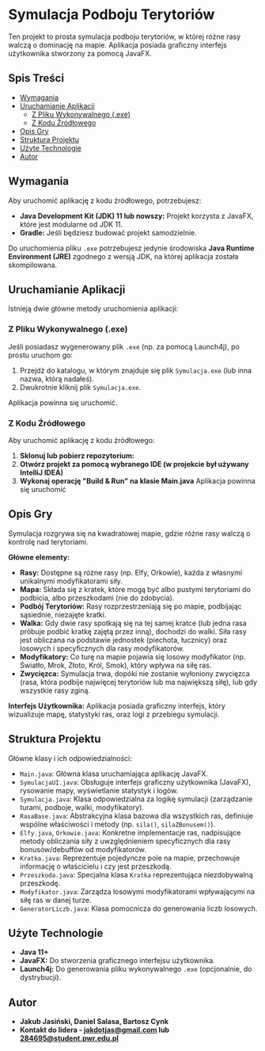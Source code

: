 # Symulacja Podboju Terytoriów

Ten projekt to prosta symulacja podboju terytoriów, w której różne rasy walczą o dominację na mapie. Aplikacja posiada graficzny interfejs użytkownika stworzony za pomocą JavaFX.

## Spis Treści
- [Wymagania](#wymagania)
- [Uruchamianie Aplikacji](#uruchamianie-aplikacji)
  - [Z Pliku Wykonywalnego (.exe)](#z-pliku-wykonywalnego-exe)
  - [Z Kodu Źródłowego](#z-kodu-źródłowego)
- [Opis Gry](#opis-gry)
- [Struktura Projektu](#struktura-projektu)
- [Użyte Technologie](#użyte-technologie)
- [Autor](#autor)

## Wymagania

Aby uruchomić aplikację z kodu źródłowego, potrzebujesz:
* **Java Development Kit (JDK) 11 lub nowszy:** Projekt korzysta z JavaFX, które jest modularne od JDK 11.
* **Gradle:** Jeśli będziesz budować projekt samodzielnie.

Do uruchomienia pliku `.exe` potrzebujesz jedynie środowiska **Java Runtime Environment (JRE)** zgodnego z wersją JDK, na której aplikacja została skompilowana.

## Uruchamianie Aplikacji

Istnieją dwie główne metody uruchomienia aplikacji:

### Z Pliku Wykonywalnego (.exe)

Jeśli posiadasz wygenerowany plik `.exe` (np. za pomocą Launch4j), po prostu uruchom go:

1.  Przejdź do katalogu, w którym znajduje się plik `Symulacja.exe` (lub inna nazwa, którą nadałeś).
2.  Dwukrotnie kliknij plik `Symulacja.exe`.

Aplikacja powinna się uruchomić.

### Z Kodu Źródłowego

Aby uruchomić aplikację z kodu źródłowego:

1.  **Sklonuj lub pobierz repozytorium:**
2.  **Otwórz projekt za pomocą wybranego IDE (w projekcie był używany IntelliJ IDEA)**
3.  **Wykonaj operację "Build & Run" na klasie Main.java**
Aplikacja powinna się uruchomić

## Opis Gry

Symulacja rozgrywa się na kwadratowej mapie, gdzie różne rasy walczą o kontrolę nad terytoriami.

**Główne elementy:**
* **Rasy:** Dostępne są różne rasy (np. Elfy, Orkowie), każda z własnymi unikalnymi modyfikatorami siły.
* **Mapa:** Składa się z kratek, które mogą być albo pustymi terytoriami do podbicia, albo przeszkodami (nie do zdobycia).
* **Podbój Terytoriów:** Rasy rozprzestrzeniają się po mapie, podbijając sąsiednie, niezajęte kratki.
* **Walka:** Gdy dwie rasy spotkają się na tej samej kratce (lub jedna rasa próbuje podbić kratkę zajętą przez inną), dochodzi do walki. Siła rasy jest obliczana na podstawie jednostek (piechota, łucznicy) oraz losowych i specyficznych dla rasy modyfikatorów.
* **Modyfikatory:** Co turę na mapie pojawia się losowy modyfikator (np. Światło, Mrok, Złoto, Król, Smok), który wpływa na siłę ras.
* **Zwycięzca:** Symulacja trwa, dopóki nie zostanie wyłoniony zwycięzca (rasa, która podbije najwięcej terytoriów lub ma największą siłę), lub gdy wszystkie rasy zginą.

**Interfejs Użytkownika:**
Aplikacja posiada graficzny interfejs, który wizualizuje mapę, statystyki ras, oraz logi z przebiegu symulacji.

## Struktura Projektu

Główne klasy i ich odpowiedzialności:

* `Main.java`: Główna klasa uruchamiająca aplikację JavaFX.
* `SymulacjaUI.java`: Obsługuje interfejs graficzny użytkownika (JavaFX), rysowanie mapy, wyświetlanie statystyk i logów.
* `Symulacja.java`: Klasa odpowiedzialna za logikę symulacji (zarządzanie turami, podboje, walki, modyfikatory).
* `RasaBase.java`: Abstrakcyjna klasa bazowa dla wszystkich ras, definiuje wspólne właściwości i metody (np. `sila()`, `silaZBonusem()`).
* `Elfy.java`, `Orkowie.java`: Konkretne implementacje ras, nadpisujące metody obliczania siły z uwzględnieniem specyficznych dla rasy bonusów/debuffów od modyfikatorów.
* `Kratka.java`: Reprezentuje pojedyncze pole na mapie, przechowuje informację o właścicielu i czy jest przeszkodą.
* `Przeszkoda.java`: Specjalna klasa `Kratka` reprezentująca niezdobywalną przeszkodę.
* `Modyfikator.java`: Zarządza losowymi modyfikatorami wpływającymi na siłę ras w danej turze.
* `GeneratorLiczb.java`: Klasa pomocnicza do generowania liczb losowych.

## Użyte Technologie

* **Java 11+**
* **JavaFX:** Do stworzenia graficznego interfejsu użytkownika.
* **Launch4j:** Do generowania pliku wykonywalnego `.exe` (opcjonalnie, do dystrybucji).

## Autor

* **Jakub Jasiński, Daniel Salasa, Bartosz Cynk**
* **Kontakt do lidera - jakdotjas@gmail.com lub 284695@student.pwr.edu.pl**
